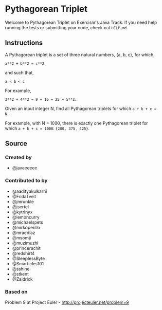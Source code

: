# Pythagorean Triplet

Welcome to Pythagorean Triplet on Exercism's Java Track.
If you need help running the tests or submitting your code, check out `HELP.md`.

## Instructions

A Pythagorean triplet is a set of three natural numbers, {a, b, c}, for
which,

```text
a**2 + b**2 = c**2
```

and such that,

```text
a < b < c
```

For example,

```text
3**2 + 4**2 = 9 + 16 = 25 = 5**2.
```

Given an input integer N, find all Pythagorean triplets for which `a + b + c = N`.

For example, with N = 1000, there is exactly one Pythagorean triplet for which `a + b + c = 1000`: `{200, 375, 425}`.

## Source

### Created by

-   @javaeeeee

### Contributed to by

-   @aadityakulkarni
-   @FridaTveit
-   @jmrunkle
-   @jsertel
-   @kytrinyx
-   @lemoncurry
-   @michaelspets
-   @mirkoperillo
-   @mraediaz
-   @msomji
-   @muzimuzhi
-   @princerachit
-   @redshirt4
-   @SleeplessByte
-   @Smarticles101
-   @sshine
-   @stkent
-   @Zaldrick

### Based on

Problem 9 at Project Euler - http://projecteuler.net/problem=9
